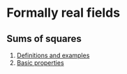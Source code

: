 # Formally real fields

## Sums of squares

1. [Definitions and examples](SumsOfSquares/SumSq.md)
2. [Basic properties](SumsOfSquares/SumSqProp.md)
